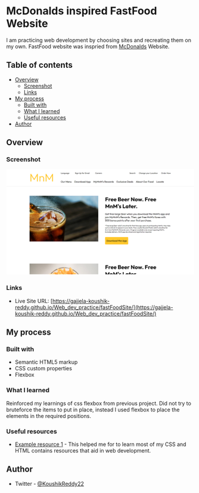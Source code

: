 # McDonalds inspired FastFood Website

I am practicing web development by choosing sites and recreating them on my own. FastFood website was inspried from [McDonalds](https://www.mcdonalds.com/us/en-us.html) Website. 

## Table of contents

- [Overview](#overview)
  - [Screenshot](#screenshot)
  - [Links](#links)
- [My process](#my-process)
  - [Built with](#built-with)
  - [What I learned](#what-i-learned)
  - [Useful resources](#useful-resources)
- [Author](#author)


## Overview

### Screenshot

![](images/gajjela-koushik-reddy.github.io_Web_dev_practice_fastFoodSite_%20(1).png)


### Links

- Live Site URL: [https://gajjela-koushik-reddy.github.io/Web_dev_practice/fastFoodSite/](https://gajjela-koushik-reddy.github.io/Web_dev_practice/fastFoodSite/)

## My process

### Built with

- Semantic HTML5 markup
- CSS custom properties
- Flexbox


### What I learned

Reinforced my learnings of css flexbox from previous project. Did not try to bruteforce the items to put in place, instead I used flexbox to place the elements in the required positions.  


### Useful resources

- [Example resource 1](https://www.w3schools.com/) - This helped me for to learn most of my CSS and HTML contains resources that aid in web development.


## Author

- Twitter - [@KoushikReddy22](https://www.twitter.com/KoushikReddy22)


